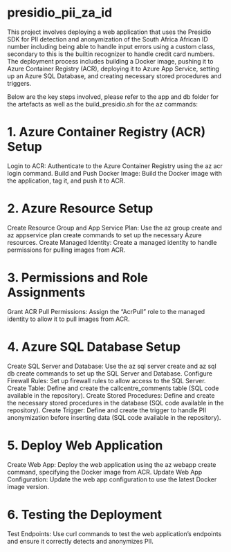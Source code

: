 # presidio_pii_za_id
This project involves deploying a web application that uses the Presidio SDK for PII detection and anonymization of the South Africa African ID number including being able to handle input errors using a custom class, secondary to this is the builtin recognizer to handle credit card numbers. The deployment process includes building a Docker image, pushing it to Azure Container Registry (ACR), deploying it to Azure App Service, setting up an Azure SQL Database, and creating necessary stored procedures and triggers. 

Below are the key steps involved, please refer to the app and db folder for the artefacts as well as the build_presidio.sh for the az commands:

# 1. Azure Container Registry (ACR) Setup
Login to ACR: Authenticate to the Azure Container Registry using the az acr login command.
Build and Push Docker Image: Build the Docker image with the application, tag it, and push it to ACR.
# 2. Azure Resource Setup
Create Resource Group and App Service Plan: Use the az group create and az appservice plan create commands to set up the necessary Azure resources.
Create Managed Identity: Create a managed identity to handle permissions for pulling images from ACR.
# 3. Permissions and Role Assignments
Grant ACR Pull Permissions: Assign the “AcrPull” role to the managed identity to allow it to pull images from ACR.
# 4. Azure SQL Database Setup
Create SQL Server and Database: Use the az sql server create and az sql db create commands to set up the SQL Server and Database.
Configure Firewall Rules: Set up firewall rules to allow access to the SQL Server.
Create Table: Define and create the callcentre_comments table (SQL code available in the repository).
Create Stored Procedures: Define and create the necessary stored procedures in the database (SQL code available in the repository).
Create Trigger: Define and create the trigger to handle PII anonymization before inserting data (SQL code available in the repository).
# 5. Deploy Web Application
Create Web App: Deploy the web application using the az webapp create command, specifying the Docker image from ACR.
Update Web App Configuration: Update the web app configuration to use the latest Docker image version.
# 6. Testing the Deployment
Test Endpoints: Use curl commands to test the web application’s endpoints and ensure it correctly detects and anonymizes PII.
